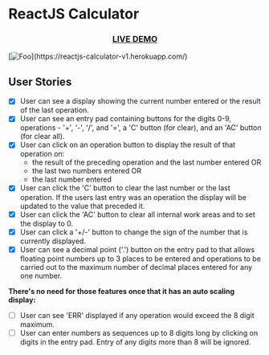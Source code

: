 # ReactJS Calculator

<h3 align="center"><a href="https://reactjs-calculator-v1.herokuapp.com/">LIVE DEMO</a></h3>

[![Foo](https://github.com/henbalmant/react-calculator/blob/master/screenshot.png?raw=true")](https://reactjs-calculator-v1.herokuapp.com/)

## User Stories

-   [X] User can see a display showing the current number entered or the
result of the last operation.
-   [X] User can see an entry pad containing buttons for the digits 0-9, 
operations - '+', '-', '/', and '=', a 'C' button (for clear), and an 'AC'
button (for clear all).
-   [X] User can click on an operation button to display the result of that
operation on:
    * the result of the preceding operation and the last number entered OR
    * the last two numbers entered OR
    * the last number entered
-   [X] User can click the 'C' button to clear the last number or the last
operation. If the users last entry was an operation the display will be
updated to the value that preceded it.
-   [X] User can click the 'AC' button to clear all internal work areas and
to set the display to 0.
-   [X] User can click a '+/-' button to change the sign of the number that is
currently displayed.
-   [X] User can see a decimal point ('.') button on the entry pad to that 
allows floating point numbers up to 3 places to be entered and operations to
be carried out to the maximum number of decimal places entered for any one
number.

**There's no need for those features once that it has an auto scaling display:**
-   [ ] User can see 'ERR' displayed if any operation would exceed the 
8 digit maximum.
-   [ ] User can enter numbers as sequences up to 8 digits long by clicking on
digits in the entry pad. Entry of any digits more than 8 will be ignored.
